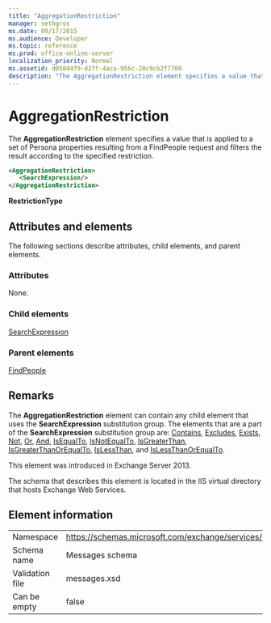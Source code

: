 ```yaml
---
title: "AggregationRestriction"
manager: sethgros
ms.date: 09/17/2015
ms.audience: Developer
ms.topic: reference
ms.prod: office-online-server
localization_priority: Normal
ms.assetid: d05044f9-d2ff-4aca-956c-20c9cb2f7709
description: "The AggregationRestriction element specifies a value that is applied to a set of Persona properties resulting from a FindPeople request and filters the result according to the specified restriction."
---
```


# AggregationRestriction

The **AggregationRestriction** element specifies a value that is applied to a set of Persona properties resulting from a FindPeople request and filters the result according to the specified restriction. 
  
```XML
<AggregationRestriction>
   <SearchExpression/>
</AggregationRestriction>
```

 **RestrictionType**
## Attributes and elements

The following sections describe attributes, child elements, and parent elements.
  
### Attributes

None.
  
### Child elements

[SearchExpression](searchexpression.md)
  
### Parent elements

[FindPeople](findpeople.md)
  
## Remarks

The **AggregationRestriction** element can contain any child element that uses the **SearchExpression** substitution group. The elements that are a part of the **SearchExpression** substitution group are: [Contains](contains.md), [Excludes](excludes.md), [Exists](exists.md), [Not](not.md), [Or](or.md), [And](and.md), [IsEqualTo](isequalto.md), [IsNotEqualTo](isnotequalto.md), [IsGreaterThan](isgreaterthan.md), [IsGreaterThanOrEqualTo](isgreaterthanorequalto.md), [IsLessThan](islessthan.md), and [IsLessThanOrEqualTo](islessthanorequalto.md).
  
This element was introduced in Exchange Server 2013.
  
The schema that describes this element is located in the IIS virtual directory that hosts Exchange Web Services.
  
## Element information

|||
|:-----|:-----|
|Namespace  <br/> |https://schemas.microsoft.com/exchange/services/2006/messages  <br/> |
|Schema name  <br/> |Messages schema  <br/> |
|Validation file  <br/> |messages.xsd  <br/> |
|Can be empty  <br/> |false  <br/> |
   

